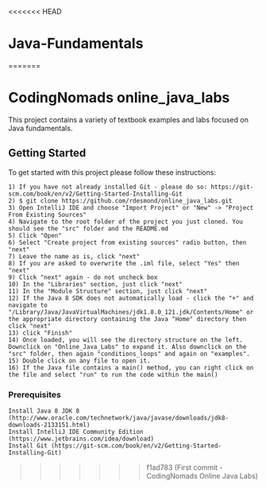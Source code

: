 <<<<<<< HEAD
# Java-Fundamentals
=======
# CodingNomads online_java_labs

This project contains a variety of textbook examples and labs focused on Java fundamentals.

## Getting Started

To get started with this project please follow these instructions:
```
1) If you have not already installed Git - please do so: https://git-scm.com/book/en/v2/Getting-Started-Installing-Git
2) $ git clone https://github.com/rdesmond/online_java_labs.git
3) Open IntelliJ IDE and choose "Import Project" or "New" -> "Project From Existing Sources"
4) Navigate to the root folder of the project you just cloned. You should see the "src" folder and the README.md
5) Click "Open"
6) Select "Create project from existing sources" radio button, then "next"
7) Leave the name as is, click "next"
8) If you are asked to overwrite the .iml file, select "Yes" then "next"
9) Click "next" again - do not uncheck box
10) In the "Libraries" section, just click "next"
11) In the "Module Structure" section, just click "next"
12) If the Java 8 SDK does not automatically load - click the "+" and navigate to "/Library/Java/JavaVirtualMachines/jdk1.8.0_121.jdk/Contents/Home" or the appropriate directory containing the Java "Home" directory then click "next"
13) click "Finish"
14) Once loaded, you will see the directory structure on the left. Downclick on "Online_Java_Labs" to expand it. Also downclick on the "src" folder, then again "conditions_loops" and again on "examples".
15) Double click on any file to open it.
16) If the Java file contains a main() method, you can right click on the file and select "run" to run the code within the main()
```

### Prerequisites

```
Install Java 8 JDK 8 (http://www.oracle.com/technetwork/java/javase/downloads/jdk8-downloads-2133151.html)
Install IntelliJ IDE Community Edition (https://www.jetbrains.com/idea/download)
Install Git (https://git-scm.com/book/en/v2/Getting-Started-Installing-Git)
```

>>>>>>> f1ad783 (First commit - CodingNomads Online Java Labs)
